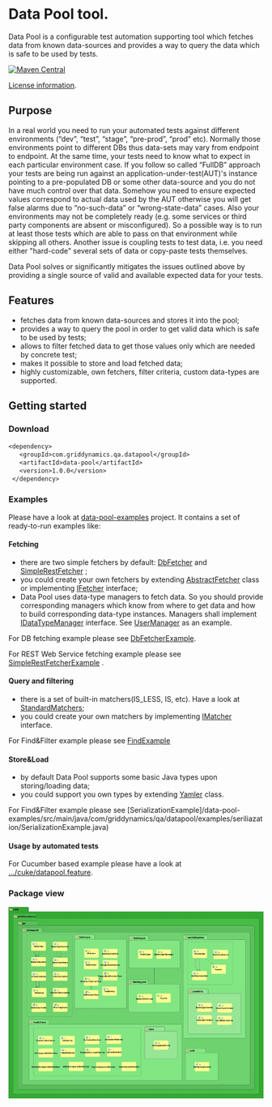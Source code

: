 # Data Pool tool.
Data Pool is a configurable test automation supporting tool which fetches data from known data-sources and provides a way to query the data which is safe to be used by tests.

[![Maven Central](https://maven-badges.herokuapp.com/maven-central/com.griddynamics.qa.datapool/data-pool/badge.svg?style=flat)](https://maven-badges.herokuapp.com/maven-central/com.griddynamics.qa.datapool/data-pool)

[License information](/data-pool/license.txt).

## Purpose
 In a real world you need to run your automated tests against different environments (“dev”, “test”, “stage”, “pre-prod”, “prod” etc). Normally those environments point to different DBs thus data-sets may vary from endpoint to endpoint. At the same time, your tests need to know what to expect in each particular environment case. If you follow so called  “FullDB” approach your tests are being run against an application-under-test(AUT)'s instance pointing to a pre-populated DB or some other data-source and you do not have much control over that data. Somehow you need to ensure expected values correspond to actual data used by the AUT otherwise you will get false alarms due to “no-such-data” or “wrong-state-data” cases. Also your environments may not be completely ready (e.g. some services or third party components are absent or misconfigured). So a possible way is to run at least those tests which are able to pass on that environment while skipping all others. Another issue is coupling tests to test data, i.e. you need either "hard-code" several sets of data or copy-paste tests themselves.

Data Pool solves or significantly mitigates the issues outlined above by providing a single source of valid and available expected data for your tests.

## Features
* fetches data from known data-sources and stores it into the pool;
* provides a way to query the pool in order to get valid data which is safe to be used by tests;
* allows to filter fetched data to get those values only which are needed by concrete test;
* makes it possible to store and load fetched data;
* highly customizable, own fetchers, filter criteria, custom data-types are supported.

## Getting started

### Download
```
<dependency>
   <groupId>com.griddynamics.qa.datapool</groupId>
   <artifactId>data-pool</artifactId>
   <version>1.0.0</version>
 </dependency>
```

### Examples
Please have a look at [data-pool-examples](/data-pool-examples) project. It contains a set of ready-to-run examples like:

#### Fetching

* there are two simple fetchers by default: [DbFetcher](/data-pool/src/main/java/com/griddynamics/qa/datapool/fetchers/DbFetcher.java) and [SimpleRestFetcher](/data-pool/src/main/java/com/griddynamics/qa/datapool/fetchers/SimpleRestFetcher.java) ;
* you could create your own fetchers by extending [AbstractFetcher](/data-pool/src/main/java/com/griddynamics/qa/datapool/fetchers/AbstractFetcher.java) class or implementing [IFetcher](/data-pool/src/main/java/com/griddynamics/qa/datapool/fetchers/IFetcher.java) interface;
* Data Pool uses data-type managers to fetch data. So you should provide corresponding managers which know from where to get data and how to build corresponding data-type instances. Managers shall implement [IDataTypeManager](/data-pool/src/main/java/com/griddynamics/qa/datapool/datatype/IDataTypeManager.java) interface. See [UserManager](/data-pool-examples/src/main/java/com/griddynamics/qa/datapool/examples/dbfetcher/UserManager.java) as an example.

For DB fetching example please see [DbFetcherExample](/data-pool-examples/src/main/java/com/griddynamics/qa/datapool/examples/dbfetcher/DbFetcherExample.java).

For REST Web Service fetching example please see [SimpleRestFetcherExample](/data-pool-examples/src/main/java/com/griddynamics/qa/datapool/examples/simplerestfetcher/SimpleRestFetcherExample.java) .

#### Query and filtering

* there is a set of built-in matchers(IS_LESS, IS, etc). Have a look at [StandardMatchers](/data-pool/src/main/java/com/griddynamics/qa/datapool/matchers/StandardMatchers.java);
* you could create your own matchers by implementing [IMatcher](/data-pool/src/main/java/com/griddynamics/qa/datapool/IMatcher.java) interface.

For Find&Filter example please see [FindExample](/data-pool-examples/src/main/java/com/griddynamics/qa/datapool/examples/find/FindExample.java)

#### Store&Load

* by default Data Pool supports some basic Java types upon storing/loading data;
* you could support you own types by extending [Yamler](/data-pool/src/main/java/com/griddynamics/qa/datapool/serialization/Yamler.java) class.

For Find&Filter example please see [SerializationExample]/data-pool-examples/src/main/java/com/griddynamics/qa/datapool/examples/seriliazation/SerializationExample.java)

#### Usage by automated tests
For Cucumber based example please have a look at [.../cuke/datapool.feature](/data-pool-examples/src/test/resources/com/griddynamics/qa/datapool/examples/cuke/datapool.feature).

### Package view
![Package view](./data-pool_package_view.jpeg "Package view")
